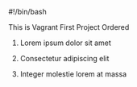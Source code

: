 #!/bin/bash

This is Vagrant First Project
Ordered



1. Lorem ipsum dolor sit amet

2. Consectetur adipiscing elit

3. Integer molestie lorem at massa
